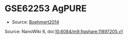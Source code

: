 <a name="material" />

# GSE62253 AgPURE
<script type="application/ld+json">
  {
    "@context": "https://schema.org/",
    "@type": "ChemicalSubstance",
    "@id": "https://egonw.github.io/nanowiki/nanowiki445.html#material",
    "http://purl.org/dc/terms/conformsTo":
      {
        "@type": "CreativeWork",
        "@id": "https://bioschemas.org/profiles/ChemicalSubstance/0.4-RELEASE/"
      },
    "identfier": "445",
    "name": "GSE62253 AgPURE",
    "url": "https://egonw.github.io/nanowiki/nanowiki445.html#material",
    "sameAs": "http://127.0.0.1/mediawiki/index.php/Special:URIResolver/GSE62253_AgPURE"
  }
</script>


* Source: [Boehmert2014](articleBoehmert2014.md)


Source: NanoWiki 6, doi:[10.6084/m9.figshare.11897205.v1](https://doi.org/10.6084/m9.figshare.11897205.v1)
